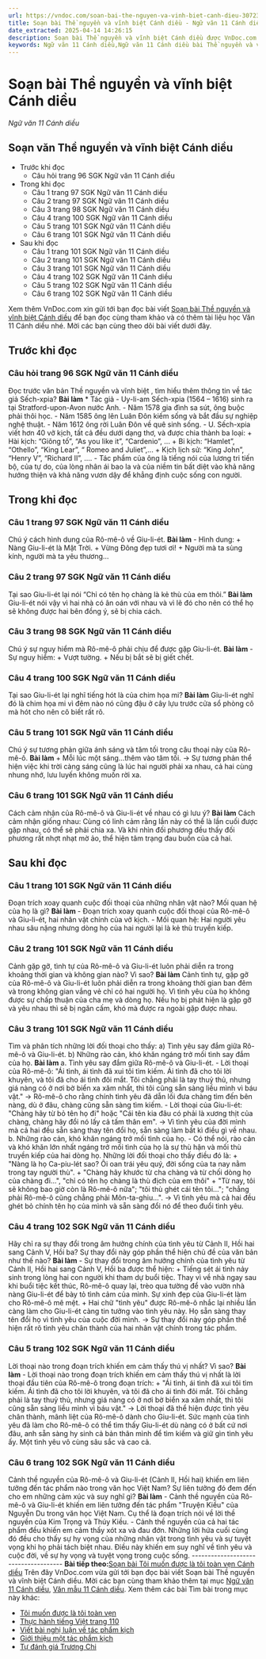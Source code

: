 ```yaml
---
url: https://vndoc.com/soan-bai-the-nguyen-va-vinh-biet-canh-dieu-307232
title: Soạn bài Thề nguyền và vĩnh biệt Cánh diều - Ngữ văn 11 Cánh diều - VnDoc.com
date_extracted: 2025-04-14 14:26:15
description: Soạn bài Thề nguyền và vĩnh biệt Cánh diều được VnDoc.com sưu tầm và xin gửi tới bạn đọc cùng tham khảo. Mời các bạn cùng tham khảo để có thêm tài liệu soạn văn 11 Cánh diều nhé.
keywords: Ngữ văn 11 Cánh diều,Ngữ văn 11 Cánh diều bài Thề nguyền và vĩnh biệt,Soạn văn 11 Cánh diều,văn 11 Cánh diều,soạn văn 11,soạn bài 11 cánh diều,ngữ văn 11 cd,Soạn bài Thề nguyền và vĩnh biệt Cánh diều,Soạn bài Thề nguyền và vĩnh biệt,Soạn văn Thề nguyền và vĩnh biệt,Thề nguyền và vĩnh biệt
---
```


# Soạn bài Thề nguyền và vĩnh biệt Cánh diều
 _Ngữ văn 11 Cánh diều_
## Soạn văn Thề nguyền và vĩnh biệt Cánh diều
  * Trước khi đọc
    * Câu hỏi trang 96 SGK Ngữ văn 11 Cánh diều
  * Trong khi đọc
    * Câu 1 trang 97 SGK Ngữ văn 11 Cánh diều
    * Câu 2 trang 97 SGK Ngữ văn 11 Cánh diều
    * Câu 3 trang 98 SGK Ngữ văn 11 Cánh diều
    * Câu 4 trang 100 SGK Ngữ văn 11 Cánh diều
    * Câu 5 trang 101 SGK Ngữ văn 11 Cánh diều
    * Câu 6 trang 101 SGK Ngữ văn 11 Cánh diều
  * Sau khi đọc
    * Câu 1 trang 101 SGK Ngữ văn 11 Cánh diều
    * Câu 2 trang 101 SGK Ngữ văn 11 Cánh diều
    * Câu 3 trang 101 SGK Ngữ văn 11 Cánh diều
    * Câu 4 trang 102 SGK Ngữ văn 11 Cánh diều
    * Câu 5 trang 102 SGK Ngữ văn 11 Cánh diều
    * Câu 6 trang 102 SGK Ngữ văn 11 Cánh diều

Xem thêm
VnDoc.com xin gửi tới bạn đọc bài viết [Soạn bài Thề nguyền và vĩnh biệt Cánh diều](<https://vndoc.com/soan-bai-the-nguyen-va-vinh-biet-canh-dieu-307232>) để bạn đọc cùng tham khảo và có thêm tài liệu học Văn 11 Cánh diều nhé. Mời các bạn cùng theo dõi bài viết dưới đây.
## Trước khi đọc
### Câu hỏi trang 96 SGK Ngữ văn 11 Cánh diều
Đọc trước văn bản Thề nguyền và vĩnh biệt , tìm hiểu thêm thông tin về tác giả Sếch-xpia?
**Bài làm**
\* Tác giả
\- Uy-li-am Sếch-xpia \(1564 – 1616\) sinh ra tại Stratford-upon-Avon nước Anh.
\- Năm 1578 gia đình sa sút, ông buộc phải thôi học.
\- Năm 1585 ông lên Luân Đôn kiếm sống và bắt đầu sự nghiệp nghệ thuật.
\- Năm 1612 ông rời Luân Đôn về quê sinh sống.
\- U. Sếch-xpia viết hơn 40 vở kịch, tất cả đều dưới dạng thơ, và được chia thành ba loại:
\+ Hài kịch: “Giông tố”, “As you like it”, “Cardenio”, ...
\+ Bi kịch: “Hamlet”, “Othello”, “King Lear”, “ Romeo and Juliet”,...
\+ Kịch lịch sử: “King John”, “Henry V”, “Richard II”, ....
\- Tác phẩm của ông là tiếng nói của lương tri tiến bộ, của tự do, của lòng nhân ái bao la và của niềm tin bất diệt vào khả năng hướng thiện và khả năng vươn dậy để khẳng định cuộc sống con người.
## Trong khi đọc
### Câu 1 trang 97 SGK Ngữ văn 11 Cánh diều
Chú ý cách hình dung của Rô-mê-ô về Giu-li-ét.
**Bài làm**
\- Hình dung:
\+ Nàng Giu-li-ét là Mặt Trời.
\+ Vừng Đông đẹp tươi ơi\!
\+ Người mà ta sùng kính, người mà ta yêu thương…
### Câu 2 trang 97 SGK Ngữ văn 11 Cánh diều
Tại sao Giu-li-ét lại nói “Chỉ có tên họ chàng là kẻ thù của em thôi.”
**Bài làm**
Giu-li-ét nói vậy vì hai nhà có ân oán với nhau và vì lẽ đó cho nên có thể họ sẽ không được hai bên đồng ý, sẽ bị chia cách.
### Câu 3 trang 98 SGK Ngữ văn 11 Cánh diều
Chú ý sự nguy hiểm mà Rô-mê-ô phải chịu để được gặp Giu-li-ét.
**Bài làm**
\- Sự nguy hiểm:
\+ Vượt tường.
\+ Nếu bị bắt sẽ bị giết chết.
### Câu 4 trang 100 SGK Ngữ văn 11 Cánh diều
Tại sao Giu-li-ét lại nghĩ tiếng hót là của chim họa mi?
**Bài làm**
Giu-li-ét nghĩ đó là chim họa mi vì đêm nào nó cũng đậu ở cây lựu trước cửa sổ phòng cô mà hót cho nên cô biết rất rõ.
### Câu 5 trang 101 SGK Ngữ văn 11 Cánh diều
Chú ý sự tương phản giữa ánh sáng và tăm tối trong câu thoại này của Rô-mê-ô.
**Bài làm**
\+ Mỗi lúc một sáng…thêm vào tăm tối.
→ Sự tương phản thể hiện việc khi trời càng sáng cũng là lúc hai người phải xa nhau, cả hai cùng nhung nhớ, lưu luyến không muốn rời xa.
### Câu 6 trang 101 SGK Ngữ văn 11 Cánh diều
Cách cảm nhận của Rô-mê-ô và Giu-li-ét về nhau có gì lưu ý?
**Bài làm**
Cách cảm nhận giống nhau: Cùng có linh cảm rằng lần này có thể là lần cuối được gặp nhau, có thể sẽ phải chia xa. Và khi nhìn đối phương đều thấy đối phương rất nhợt nhạt mờ ảo, thể hiện tâm trạng đau buồn của cả hai.
## Sau khi đọc
### Câu 1 trang 101 SGK Ngữ văn 11 Cánh diều
Đoạn trích xoay quanh cuộc đối thoại của những nhân vật nào? Mối quan hệ của họ là gì?
**Bài làm**
\- Đoạn trích xoay quanh cuộc đối thoại của Rô-mê-ô và Giu-li-ét, hai nhân vật chính của vở kịch.
\- Mối quan hệ: Hai người yêu nhau sâu nặng nhưng dòng họ của hai người lại là kẻ thù truyền kiếp.
### Câu 2 trang 101 SGK Ngữ văn 11 Cánh diều
Cảnh gặp gỡ, tình tự của Rô-mê-ô và Giu-li-ét luôn phải diễn ra trong khoảng thời gian và không gian nào? Vì sao?
**Bài làm**
Cảnh tình tự, gặp gỡ của Rô-mê-ô và Giu-li-ét luôn phải diễn ra trong khoảng thời gian ban đêm và trong không gian vắng vẻ chỉ có hai người họ. Vì tình yêu của họ không được sự chấp thuận của cha mẹ và dòng họ. Nếu họ bị phát hiện là gặp gỡ và yêu nhau thì sẽ bị ngăn cấm, khó mà được ra ngoài gặp được nhau.
### Câu 3 trang 101 SGK Ngữ văn 11 Cánh diều
Tìm và phân tích những lời đối thoại cho thấy:
a\) Tình yêu say đắm giữa Rô-mê-ô và Giu-li-ét.
b\) Những rào cản, khó khăn ngáng trở mối tình say đắm của họ.
**Bài làm**
a. Tình yêu say đắm giữa Rô-mê-ô và Giu-li-ét.
\- Lời thoại của Rô-mê-ô: "Ái tình, ái tình đã xui tôi tìm kiếm. Ái tình đã cho tôi lời khuyên, và tôi đã cho ái tình đôi mắt. Tôi chẳng phải là tay thuỷ thủ, nhưng giá nàng có ở nơi bờ biển xa xăm nhất, thì tôi cũng sẵn sàng liều mình vì báu vật."
→ Rô-mê-ô cho rằng chính tình yêu đã dẫn lối đưa chàng tìm đến bên nàng, dù ở đâu, chàng cũng sẵn sàng tìm kiếm.
\- Lời thoại của Giu-li-ét: "Chàng hãy từ bỏ tên họ đi" hoặc "Cái tên kia đâu có phải là xương thịt của chàng, chàng hãy đổi nó lấy cả tấm thân em".
→ Vì tình yêu của đời mình mà cả hai đều sẵn sàng thay tên đổi họ, sẵn sàng làm bất kì điều gì về nhau.
b. Những rào cản, khó khăn ngáng trở mối tình của họ.
\- Có thể nói, rào cản và khó khăn lớn nhất ngáng trở mối tình của họ là sự thù hận và mối thù truyền kiếp của hai dòng họ. Những lời đối thoại cho thấy điều đó là:
\+ "Nàng là họ Ca-piu-lét sao? Ôi oan trái yêu quý, đời sống của ta nay nằm trong tay người thù".
\+ "Chàng hãy khước từ cha chàng và từ chối dòng họ của chàng đi...", "chỉ có tên họ chàng là thù địch của em thôi"
\+ "Từ nay, tôi sẽ không bao giờ còn là Rô-mê-ô nữa"; "tôi thù ghét cái tên tôi..."; "chẳng phải Rô-mê-ô cũng chẳng phải Môn-ta-ghiu...".
→ Vì tình yêu mà cả hai đều ghét bỏ chính tên họ của mình và sẵn sàng đổi nó để theo đuổi tình yêu.
### Câu 4 trang 102 SGK Ngữ văn 11 Cánh diều
Hãy chỉ ra sự thay đổi trong âm hưởng chính của tình yêu từ Cảnh II, Hồi hai sang Cảnh V, Hồi ba? Sự thay đổi này góp phần thể hiện chủ đề của văn bản như thế nào?
**Bài làm**
\- Sự thay đổi trong âm hưởng chính của tình yêu từ Cảnh II, Hồi hai sang Cảnh V, Hồi ba được thể hiện:
\+ Tiếng sét ái tình nảy sinh trong lòng hai con người khi tham dự buổi tiệc. Thay vì về nhà ngay sau khi buổi tiệc kết thúc, Rô-mê-ô quay lại, trèo qua tường để vào vườn nhà nàng Giu-li-ét để bày tỏ tình cảm của mình. Sự xinh đẹp của Giu-li-ét làm cho Rô-mê-ô mê mệt.
\+ Hai chữ "tình yêu" được Rô-mê-ô nhắc lại nhiều lần càng làm cho Giu-li-ét càng tin tưởng vào tình yêu này. Họ sẵn sàng thay tên đổi họ vì tình yêu của cuộc đời mình.
→ Sự thay đổi này góp phần thể hiện rất rõ tình yêu chân thành của hai nhân vật chính trong tác phẩm.
### Câu 5 trang 102 SGK Ngữ văn 11 Cánh diều
Lời thoại nào trong đoạn trích khiến em cảm thấy thú vị nhất? Vì sao?
**Bài làm**
\- Lời thoại nào trong đoạn trích khiến em cảm thấy thú vị nhất là lời thoại đầu tiên của Rô-mê-ô trong đoạn trích:
\+ "Ái tình, ái tình đã xui tôi tìm kiếm. Ái tình đã cho tôi lời khuyên, và tôi đã cho ái tình đôi mắt. Tôi chẳng phải là tay thuỷ thủ, nhưng giá nàng có ở nơi bờ biển xa xăm nhất, thì tôi cũng sẵn sàng liều mình vì báu vật."
→ Lời thoại đã thể hiện được tình yêu chân thành, mãnh liệt của Rô-mê-ô dành cho Giu-li-ét. Sức mạnh của tình yêu đã làm cho Rô-mê-ô có thể tìm thấy Giu-li-ét dù nàng có ở bất cứ nơi đâu, anh sẵn sàng hy sinh cả bản thân mình để tìm kiếm và giữ gìn tình yêu ấy. Một tình yêu vô cùng sâu sắc và cao cả.
### Câu 6 trang 102 SGK Ngữ văn 11 Cánh diều
Cảnh thề nguyền của Rô-mê-ô và Giu-li-ét \(Cảnh II, Hồi hai\) khiến em liên tưởng đến tác phẩm nào trong văn học Việt Nam? Sự liên tưởng đó đem đến cho em những cảm xúc và suy nghĩ gì?
**Bài làm**
\- Cảnh thề nguyền của Rô-mê-ô và Giu-li-ét khiến em liên tưởng đến tác phẩm "Truyện Kiều" của Nguyễn Du trong văn học Việt Nam. Cụ thể là đoạn trích nói về lời thề nguyền của Kim Trọng và Thúy Kiều.
\- Cảnh thề nguyền của cả hai tác phẩm đều khiến em cảm thấy xót xa và đau đớn. Những lời hứa cuối cùng đó đều cho thấy sự hy vọng của những nhân vật trong tình yêu và sự tuyệt vọng khi họ phải tách biệt nhau. Điều này khiến em suy nghĩ về tình yêu và cuộc đời, về sự hy vọng và tuyệt vọng trong cuộc sống.
\-------------------------------------
**Bài tiếp theo:**[Soạn bài Tôi muốn được là tôi toàn vẹn Cánh diều](<https://vndoc.com/soan-bai-toi-muon-duoc-la-toi-toan-ven-canh-dieu-307235>)
Trên đây VnDoc.com vừa gửi tới bạn đọc bài viết Soạn bài Thề nguyền và vĩnh biệt Cánh diều. Mời các bạn cùng tham khảo thêm tại mục [Ngữ văn 11 Cánh diều](<https://vndoc.com/ngu-van-11-canh-dieu>), [Văn mẫu 11 Cánh diều](<https://vndoc.com/van-mau-lop-11-canh-dieu>).
Xem thêm các bài Tìm bài trong mục này khác:
  * [Tôi muốn được là tôi toàn vẹn](</soan-bai-toi-muon-duoc-la-toi-toan-ven-canh-dieu-307235>)
  * [Thực hành tiếng Việt trang 110](</soan-bai-thuc-hanh-tieng-viet-trang-110-canh-dieu-307247>)
  * [Viết bài nghị luận về tác phẩm kịch](</soan-bai-viet-bai-nghi-luan-ve-tac-pham-kich-canh-dieu-307250>)
  * [Giới thiệu một tác phẩm kịch](</soan-bai-gioi-thieu-mot-tac-pham-kich-canh-dieu-307419>)
  * [Tự đánh giá Trương Chi](</soan-bai-tu-danh-gia-truong-chi-canh-dieu-307421>)

